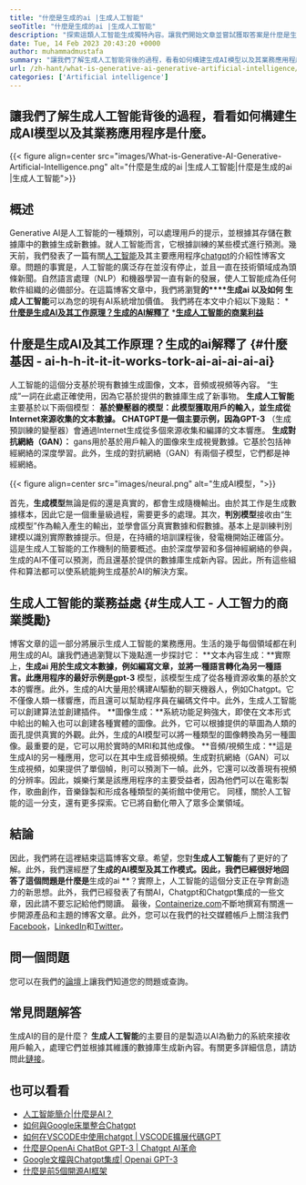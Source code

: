```yaml
---
title: "什麼是生成的ai |生成人工智能" 
seoTitle: "什麼是生成的ai |生成人工智能" 
description: "探索這類人工智能生成獨特內容。讓我們開始文章並嘗試獲取答案是什麼是生成的AI？" 
date: Tue, 14 Feb 2023 20:43:20 +0000
author: muhammadmustafa
summary: "讓我們了解生成人工智能背後的過程，看看如何構建生成AI模型以及其業務應用程序是什麼。" 
url: /zh-hant/what-is-generative-ai-generative-artificial-intelligence/
categories: ['Artificial intelligence']
---
```


## 讓我們了解生成人工智能背後的過程，看看如何構建生成AI模型以及其業務應用程序是什麼。

{{< figure align=center src="images/What-is-Generative-AI-Generative-Artificial-Intelligence.png" alt="什麼是生成的ai |生成人工智能|什麼是生成的ai |生成人工智能">}}


## 概述
Generative AI是人工智能的一種類別，可以處理用戶的提示，並根據其存儲在數據庫中的數據生成新數據。就人工智能而言，它根據訓練的某些模式進行預測。幾天前，我們發表了一篇有關[人工智能][1]及其主要應用程序[chatgpt][2]的介紹性博客文章。問題的事實是，人工智能的廣泛存在並沒有停止，並且一直在技術領域成為頭條新聞。自然語言處理（NLP）和機器學習一直有新的發展，使人工智能成為任何軟件組織的必備部分。在這篇博客文章中，我們將瀏覽**的****生成ai **以及如何** 生成人工智能**可以為您的現有AI系統增加價值。
我們將在本文中介紹以下幾點：
  *[**什麼是生成AI及其工作原理？生成的AI解釋了**][3]
  *[**生成人工智能的商業利益**][4]

## 什麼是生成AI及其工作原理？生成的ai解釋了 {#什麼基因 -  ai-h-h-it-it-it-works-tork-ai-ai-ai-ai-ai}
人工智能的這個分支基於現有數據生成圖像，文本，音頻或視頻等內容。 “生成”一詞在此處正確使用，因為它基於提供的數據庫生成了新事物。
**生成人工智能**主要基於以下兩個模型：
**基於變壓器的模型：**此模型獲取用戶的輸入，並生成從Internet來源收集的文本數據。 CHATGPT是一個主要示例，因為**GPT-3** （生成預訓練的變壓器）會通過Internet生成從多個來源收集和編譯的文本響應。
**生成對抗網絡（GAN）：** gans用於基於用戶輸入的圖像來生成視覺數據。它基於包括神經網絡的深度學習。此外，生成的對抗網絡（GAN）有兩個子模型，它們都是神經網絡。

{{< figure align=center src="images/neural.png" alt="生成AI模型，">}}

首先，**生成模型**無論是假的還是真實的，都會生成隨機輸出。由於其工作是生成數據樣本，因此它是一個重量級過程，需要更多的處理。其次，**判別模型**接收由“生成模型”作為輸入產生的輸出，並學會區分真實數據和假數據。基本上是訓練判別建模以識別實際數據提示。但是，在持續的培訓課程後，發電機開始正確區分。
這是生成人工智能的工作機制的簡要概述。由於深度學習和多個神經網絡的參與，生成的AI不僅可以預測，而且還基於提供的數據庫生成新內容。因此，所有這些組件和算法都可以使系統能夠生成基於AI的解決方案。

## 生成人工智能的業務益處 {#生成人工 - 人工智力的商業獎勵}
博客文章的這一部分將展示生成人工智能的業務應用。生活的幾乎每個領域都在利用生成的AI。讓我們通過瀏覽以下幾點進一步探討它：
**文本內容生成：**實際上，**生成ai **用於生成文本數據，例如編寫文章，並將一種語言轉化為另一種語言。此應用程序的最好示例是**gpt-3** 模型，該模型生成了從各種資源收集的基於文本的響應。此外，生成的AI大量用於構建AI驅動的聊天機器人，例如Chatgpt。它不僅像人類一樣響應，而且還可以幫助程序員在編碼文件中。此外，生成人工智能可以創建算法並創建插件。
**圖像生成：**系統功能足夠強大，即使在文本形式中給出的輸入也可以創建各種實體的圖像。此外，它可以根據提供的草圖為人類的面孔提供真實的外觀。此外，生成的AI模型可以將一種類型的圖像轉換為另一種圖像。最重要的是，它可以用於實時的MRI和其他成像。
**音頻/視頻生成：**這是生成AI的另一種應用，您可以在其中生成音頻視頻。生成對抗網絡（GAN）可以生成視頻，如果提供了單個幀，則可以預測下一幀。此外，它還可以改善現有視頻的分辨率。因此，娛樂行業是該應用程序的主要受益者，因為他們可以在電影製作，歌曲創作，音樂錄製和形成各種類型的美術館中使用它。
同樣，關於人工智能的這一分支，還有更多探索。它已將自動化帶入了眾多企業領域。

## 結論
因此，我們將在這裡結束這篇博客文章。希望，您對**生成人工智能**有了更好的了解。此外，我們還經歷了**生成的AI模型及其工作模式。因此，我們已經很好地回答了這個問題是什麼是**生成的ai **？實際上，人工智能的這個分支正在孕育創造力的新思想。此外，我們已經發表了有關AI，Chatgpt和Chatgpt集成的一些文章，因此請不要忘記給他們閱讀。
最後，[Containerize.com][5]不斷地撰寫有關進一步開源產品和主題的博客文章。此外，您可以在我們的社交媒體帳戶上關注我們[Facebook][6]，[LinkedIn][7]和[Twitter][8]。

## 問一個問題
您可以在我們的[論壇][9]上讓我們知道您的問題或查詢。

## 常見問題解答
生成AI的目的是什麼？
**生成人工智能**的主要目的是製造以AI為動力的系統來接收用戶輸入，處理它們並根據其維護的數據庫生成新內容。有關更多詳細信息，請訪問此[鏈接][3]。

## 也可以看看
  * [人工智能簡介|什麼是AI？][1]
  * [如何與Google床單整合Chatgpt][10]
  * [如何在VSCODE中使用chatgpt | VSCODE擴展代碼GPT][11]
  * [什麼是OpenAi ChatBot GPT-3 | Chatgpt AI革命][2]
  * [Google文檔與Chatgpt集成| Openai GPT-3][12]
  * [什麼是前5個開源AI框架][13]

  
[1]: https://blog.containerize.com/artificial-intelligence/an-introduction-to-artificial-intelligence-what-is-ai/
[2]: https://blog.containerize.com/artificial-intelligence/what-is-openai-chatbot-gpt-3-chatgpt-an-ai-revolution/
[3]: #What-is-Generative-AI-how-it-works-Generative-AI-explained
[4]: #Business-benefits-of-Generative-Artificial-Intelligence
[5]: https://www.containerize.com/
[6]: https://web.facebook.com/containerize
[7]: https://www.linkedin.com/company/containerize/
[8]: https://twitter.com/containerize_co
[9]: https://forum.containerize.com/
[10]: https://blog.containerize.com/artificial-intelligence/integrate-chatgpt-with-google-sheets/
[11]: https://blog.containerize.com/artificial-intelligence/how-to-use-chatgpt-in-vscode-the-vscode-extension-codegpt/
[12]: https://blog.containerize.com/artificial-intelligence/google-docs-integration-with-chatgpt/
[13]: https://blog.containerize.com/artificial-intelligence/top-5-open-source-ai-frameworks/

